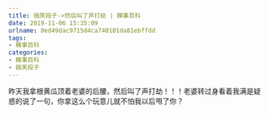 ```yaml
---
title: 搞笑段子->然后叫了声打劫 | 糗事百科
date: 2019-11-06 15:35:09
urlname: 0ed49dac9715d4ca740101da81ebffdd
tags: 
- 糗事百科
categories:
- 糗事百科
- 搞笑段子
---
```

昨天我拿根黄瓜顶着老婆的后腰，然后叫了声打劫！！！老婆转过身看着我满是疑惑的说了一句，你拿这么个玩意儿就不怕我以后甩了你？


